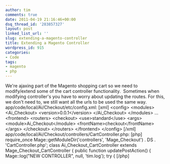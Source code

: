 ```yaml
---
author: tim
comments: true
date: 2011-04-19 21:16:46+00:00
dsq_thread_id: '283857327'
layout: post
linked_list_url: ''
slug: extending-a-magento-controller
title: Extending a Magento Controller
wordpress_id: 915
categories:
- Code
tags:
- magento
- php
---
```


We're ajaxing part of the Magento shopping cart so we need to modify/extend
some of the cart controller functionality.  Sometimes when modifying
controller's you have to worry about updating the routes. For this, we don't
need to, we still want all the urls to be used the same way.
app/code/local/Ai/Checkout/etc/config.xml: [xml] &lt;config&gt;
&lt;modules&gt; &lt;Ai_Checkout&gt; &lt;version&gt;0.0.1&lt;/version&gt;
&lt;/Ai_Checkout&gt; &lt;/modules&gt; ... &lt;frontend&gt; &lt;routers&gt;
&lt;checkout&gt; &lt;use&gt;standard&lt;/use&gt; &lt;args&gt;
&lt;module&gt;Ai_Checkout&lt;/module&gt;
&lt;frontName&gt;checkout&lt;/frontName&gt; &lt;/args&gt; &lt;/checkout&gt;
&lt;/routers&gt; &lt;/frontend&gt; &lt;/config&gt; [/xml]
app/code/local/Ai/Checkout/controllers/CartController.php: [php] require_once
Mage::getModuleDir('controllers', 'Mage_Checkout') . DS .
'CartController.php'; class Ai_Checkout_CartController extends
Mage_Checkout_CartController { public function updatePostAction() {
Mage::log("NEW CONTROLLER", null, 'tim.log'); try { [/php]

